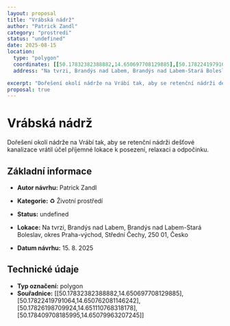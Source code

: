 ```yaml
---
layout: proposal
title: "Vrábská nádrž"
author: "Patrick Zandl"
category: "prostredi"
status: "undefined"
date: 2025-08-15
location:
  type: "polygon"
  coordinates: [[50.17832382388882,14.650697708129885],[50.17822419791064,14.650762081146242],[50.17826198709924,14.651110768318178],[50.178409708185995,14.65079963207245]]
  address: "Na tvrzi, Brandýs nad Labem, Brandýs nad Labem-Stará Boleslav, okres Praha-východ, Střední Čechy, 250 01, Česko"

excerpt: "Dořešení okolí nádrže na Vrábí tak, aby se retenční nádrži dešťové kanalizace vrátil účel příjemné lokace k posezení, relaxaci a odpočinku."
proposal: true
---
```


# Vrábská nádrž

Dořešení okolí nádrže na Vrábí tak, aby se retenční nádrži dešťové kanalizace vrátil účel příjemné lokace k posezení, relaxaci a odpočinku.

## Základní informace

- **Autor návrhu:** Patrick Zandl
- **Kategorie:** ♻️ Životní prostředí
- **Status:** undefined
- **Lokace:** Na tvrzi, Brandýs nad Labem, Brandýs nad Labem-Stará Boleslav, okres Praha-východ, Střední Čechy, 250 01, Česko

- **Datum návrhu:** 15. 8. 2025

## Technické údaje

- **Typ označení:** polygon
- **Souřadnice:** [[50.17832382388882,14.650697708129885],[50.17822419791064,14.650762081146242],[50.17826198709924,14.651110768318178],[50.178409708185995,14.65079963207245]]
